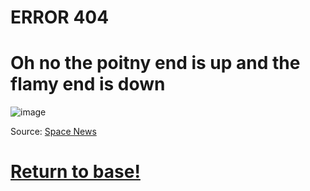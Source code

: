 # ERROR 404
# Oh no the poitny end is up and the flamy end is down
![image](https://spacenews.com/wp-content/uploads/2014/11/ProtonFalling__TsenkiTV4X3-879x485.jpg "Proton fail")

Source: [Space News](https://spacenews.com/36336roscosmos-fingers-botched-sensor-installation-in-july-2-proton-failure/)
<br>
# [Return to base!](/)

